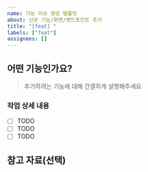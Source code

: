 ```yaml
---
name: 기능 이슈 생성 템플릿
about: 신규 기능/화면/엔드포인트 추가
title: "[feat] "
labels: ["feat"]
assignees: []
---
```


## 어떤 기능인가요?
> 추가하려는 기능에 대해 간결하게 설명해주세요

### 작업 상세 내용
- [ ] TODO
- [ ] TODO
- [ ] TODO

## 참고 자료(선택)
>
